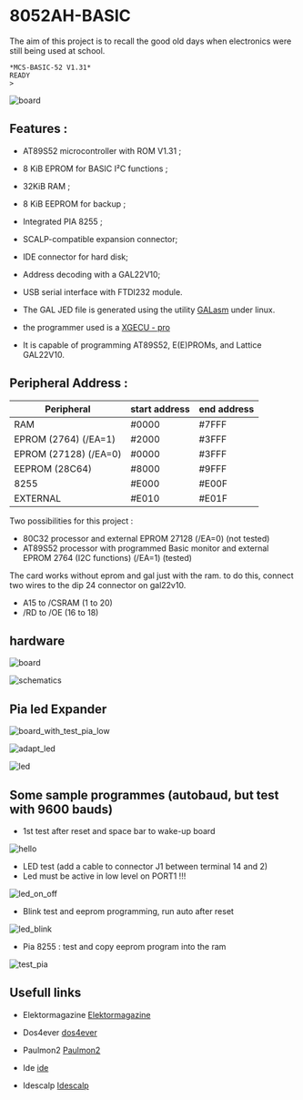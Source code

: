 # 8052AH-BASIC

The aim of this project is to recall the good old days when electronics were still being used at school.

```console
*MCS-BASIC-52 V1.31*
READY
>
```

![board](images/Board_low.jpg "Main board")

## Features :

- AT89S52 microcontroller with ROM V1.31 ;
- 8 KiB EPROM for BASIC I²C functions ;
- 32KiB RAM ;
- 8 KiB EEPROM for backup ;
- Integrated PIA 8255 ;
- SCALP-compatible expansion connector;
- IDE connector for hard disk;
- Address decoding with a GAL22V10;
- USB serial interface with FTDI232 module.


- The GAL JED file is generated using the utility [GALasm](https://github.com/daveho/GALasm) under linux.
- the programmer used is a [XGECU - pro](https://www.aliexpress.com/premium/XGecu.html)
- It is capable of programming AT89S52, E(E)PROMs, and Lattice GAL22V10.

## Peripheral Address :

| Peripheral | start address | end address |
| ------ | ------ | ------ |
| RAM | #0000 | #7FFF |
| EPROM (2764) (/EA=1) | #2000 | #3FFF |
| EPROM (27128) (/EA=0) | #0000 | #3FFF |
| EEPROM (28C64) | #8000 | #9FFF |
| 8255 | #E000 | #E00F |
| EXTERNAL | #E010 | #E01F |

Two possibilities for this project :

- 80C32 processor and external EPROM 27128 (/EA=0) (not tested)
- AT89S52 processor with programmed Basic monitor and external EPROM 2764 (I2C functions) (/EA=1) (tested)

The card works without eprom and gal just with the ram. to do this, connect two wires to the dip 24 connector on gal22v10.

- A15 to /CSRAM (1 to 20)
- /RD to /OE (16 to 18)

## hardware

![board](images/board.png "board")

![schematics](schematics/board.png "schematics")


## Pia led Expander

![board_with_test_pia_low](images/board_with_test_pia_low.jpg "board_with_test_pia_low")

![adapt_led](images/adapt_led.png "adapt_led")

![led](schematics/adapt_led.png "led")


## Some sample programmes (autobaud, but test with 9600 bauds)

- 1st test after reset and space bar to wake-up board

![hello](images/hello.gif "hello")

- LED test (add a cable to connector J1 between terminal 14 and 2)
- Led must be active in low level on PORT1 !!!

![led_on_off](images/led_on_off.gif "led_on_off")

- Blink test and eeprom programming, run auto after reset

![led_blink](images/led_blink.gif "led_blink")

- Pia 8255 : test and copy eeprom program into the ram

![test_pia](images/test_pia.gif "test_pia")

## Usefull links

- Elektormagazine [Elektormagazine](https://www.elektormagazine.fr/magazine/elektor-200703/10656)

- Dos4ever [dos4ever](https://www.dos4ever.com/8031board/8031board.html)

- Paulmon2 [Paulmon2](https://www.pjrc.com/tech/8051/paulmon2.html)

- Ide [ide](https://www.pjrc.com/tech/8051/ide/)

- Idescalp [Idescalp](http://vesta.homelinux.free.fr/v/wiki/interface_ide_sur_uc_8051_scalp.html)



